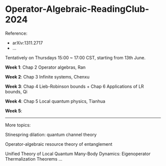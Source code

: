 # Operator-Algebraic-ReadingClub-2024

Reference:
+ arXiv:1311.2717
+ ...

Tentatively on Thursdays 15:00 ~ 17:00 CST, starting from 13th June.

**Week 1**:
Chap 2 Operator algebras, Ran

**Week 2**:
Chap 3 Infinite systems, Chenxu

**Week 3**:
Chap 4 Lieb-Robinson bounds + Chap 6 Applications of LR bounds, Qi

**Week 4**:
Chap 5 Local quantum physics, Tianhua

**Week 5**: 

---
More topics:

Stinespring dilation: quantum channel theory

Operator-algebraic resource theory of entanglement

Unified Theory of Local Quantum Many-Body Dynamics: Eigenoperator Thermalization Theorems
...



